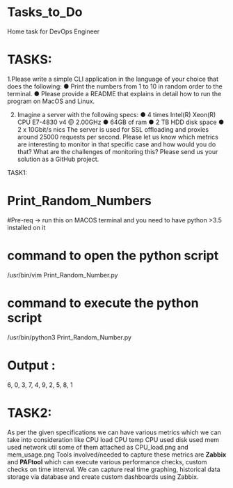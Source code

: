 # Tasks_to_Do
Home task for DevOps Engineer

# TASKS:

1.Please write a simple CLI application in the language of your choice that does the following: 
● Print the numbers from 1 to 10 in random order to the terminal. ● Please provide a README that explains in detail how to run the program on MacOS and Linux. 

2. Imagine a server with the following specs: 
● 4 times Intel(R) Xeon(R) CPU E7-4830 v4 @ 2.00GHz 
● 64GB of ram 
● 2 TB HDD disk space 
● 2 x 10Gbit/s nics 
The server is used for SSL offloading and proxies around 25000 requests per second. Please let us know which metrics are interesting to monitor in that specific case and how would you do that? What are the challenges of monitoring this? 
Please send us your solution as a GitHub project.


TASK1: 

# Print_Random_Numbers #
#Pre-req -> run this on MACOS terminal and you need to have python >3.5 installed on it 

# command to open the python script #

/usr/bin/vim Print_Random_Number.py

# command to execute the python script #

/usr/bin/python3 Print_Random_Number.py

# Output :
6, 0, 3, 7, 4, 9, 2, 5, 8, 1

# TASK2:

As per the given specifications we can have various metrics which we can take into consideration like 
CPU load
CPU temp
CPU used
disk used
mem used
network util
some of them attached as CPU_load.png and mem_usage.png 
Tools involved/needed to capture these metrics are **Zabbix** and **PAFtool** which can execute various performance checks, custom checks on time interval.
We can capture real time graphing, historical data storage via database and create custom dashboards using Zabbix.
